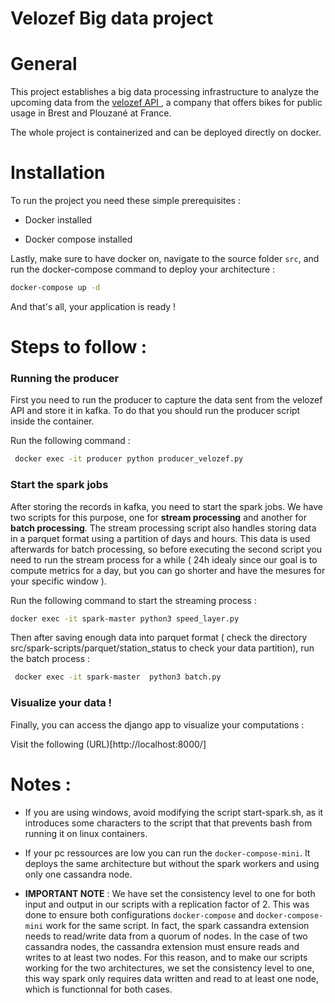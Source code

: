 # Velozef Big data project

# General

This project establishes a big data processing infrastructure to analyze the upcoming data from the [ velozef API ](https://www.data.gouv.fr/fr/datasets/velos-a-assistance-electrique-en-libre-service-velozef-sur-brest/#/resources), a company that offers bikes for public usage in Brest and Plouzané at France. 

The whole project is containerized and can be deployed directly on docker.

# Installation

To run the project you need these simple prerequisites : 

* Docker installed

* Docker compose  installed

Lastly, make sure to have docker on, navigate to the source folder `src`, and run the docker-compose command to deploy your architecture :

```sh
docker-compose up -d
```

And that's all, your application is ready ! 


# Steps to follow :

### Running the producer 

First you need to run the producer to capture the data sent from the velozef API and store it in kafka. To do that you should run the producer script inside the container.

Run the following command : 

```bash
 docker exec -it producer python producer_velozef.py
```

### Start the spark jobs 

After storing the records in kafka, you need to start the spark jobs. We have two scripts for this purpose, one for **stream processing** and another for **batch processing**.
The stream processing script also handles storing data in a parquet format using a partition of days and hours. This data is used afterwards for batch processing, so before executing the second script you need to run the stream process for a while ( 24h idealy since our goal is to compute metrics for a day, but you can go shorter and have the mesures for your specific window ).

Run the following command to start the streaming process : 

```bash
docker exec -it spark-master python3 speed_layer.py 
```

Then after saving enough data into parquet format ( check the directory src/spark-scripts/parquet/station_status to check your data partition), run the batch process : 

```bash
 docker exec -it spark-master  python3 batch.py 
```

### Visualize your data ! 
Finally, you can access the django app to visualize your computations : 

Visit the following (URL)[http://localhost:8000/]


# Notes :

- If you are using windows, avoid modifying the script start-spark.sh, as it introduces some characters to the script that that prevents bash from running it on linux containers.

- If your pc ressources are low you can run the `docker-compose-mini`. It deploys the same architecture but without the spark workers and using only one cassandra node. 

- **IMPORTANT NOTE** : We have set the consistency level to one for both input and output in our scripts with a replication factor of 2. This was done to ensure both configurations `docker-compose` and `docker-compose-mini` work for the same script. In fact, the spark cassandra extension needs to read/write data from a quorum of nodes. In the case of two cassandra nodes, the cassandra extension must ensure reads and writes to at least two nodes. For this reason, and to make our scripts working for the two architectures, we set the consistency level to one, this way spark only requires data written and read to at least one node, which is functionnal for both cases.
